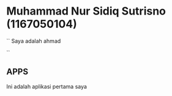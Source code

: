 # Muhammad Nur Sidiq Sutrisno (1167050104)
``
Saya adalah ahmad

``

## APPS
Ini adalah aplikasi pertama saya